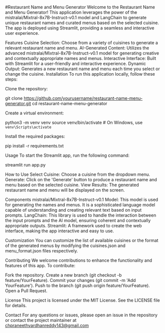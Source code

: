 #Restaurant Name and Menu Generator
Welcome to the Restaurant Name and Menu Generator! This application leverages the power of the mistralai/Mixtral-8x7B-Instruct-v0.1 model and LangChain to generate unique restaurant names and curated menus based on the selected cuisine. The app is deployed using Streamlit, providing a seamless and interactive user experience.

Features
Cuisine Selection: Choose from a variety of cuisines to generate a relevant restaurant name and menu.
AI-Generated Content: Utilizes the advanced mistralai/Mixtral-8x7B-Instruct-v0.1 model for generating creative and contextually appropriate names and menus.
Interactive Interface: Built with Streamlit for a user-friendly and interactive experience.
Dynamic Output: Generates a new restaurant name and menu each time you select or change the cuisine.
Installation
To run this application locally, follow these steps:

Clone the repository:

git clone https://github.com/yourusername/restaurant-name-menu-generator.git
cd restaurant-name-menu-generator


Create a virtual environment:

python3 -m venv venv
source venv/bin/activate  # On Windows, use `venv\Scripts\activate`


Install the required packages:

pip install -r requirements.txt


Usage
To start the Streamlit app, run the following command:

streamlit run app.py


How to Use
Select Cuisine: Choose a cuisine from the dropdown menu.
Generate: Click on the 'Generate' button to produce a restaurant name and menu based on the selected cuisine.
View Results: The generated restaurant name and menu will be displayed on the screen.

Components
mistralai/Mixtral-8x7B-Instruct-v0.1 Model: This model is used for generating the names and menus. It is a sophisticated language model capable of understanding and creating relevant text based on input prompts.
LangChain: This library is used to handle the interaction between the input prompts and the AI model, ensuring coherent and contextually appropriate outputs.
Streamlit: A framework used to create the web interface, making the app interactive and easy to use.

Customization
You can customize the list of available cuisines or the format of the generated menus by modifying the cuisines.json and menu_format.json files respectively.

Contributing
We welcome contributions to enhance the functionality and features of this app. To contribute:

Fork the repository.
Create a new branch (git checkout -b feature/YourFeature).
Commit your changes (git commit -m 'Add YourFeature').
Push to the branch (git push origin feature/YourFeature).
Open a Pull Request.

License
This project is licensed under the MIT License. See the LICENSE file for details.

Contact
For any questions or issues, please open an issue in the repository or contact the project maintainer at chpraneethvardhanreddy143@gmail.com
